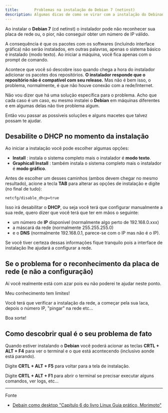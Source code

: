 ```yaml
---
title:       Problemas na instalação do Debian 7 (netinst)
description: Algumas dicas de como se virar com a instalação do Debinan wheezy (netinst)
---
```



Ao instalar o __Debian 7__ (cd netinst) o instalador pode não reconhecer sua placa de rede ou, o pior, não conseguir
obter um número de IP válido.

A consequência é que os pacotes com os softwares (incluíndo interface gráfica) não serão instalados, em outras palavras,
apenas o sistema básico é instalado (modo texto). Ao iniciar a máquina, você fica apenas com o prompt de comando.

Acontece que você só descobre isso quando chega a hora do instalador adicionar os pacotes dos repositórios. __O instalador
responde que o repositório não é compatível com seu release.__ Mas não é bem isso, o problema, normalmente, é que não
houve conexão com a rede/Internet. 

Não vou dizer que há uma solução específica para o problema. Acho que cada caso é um caso, eu mesmo instalei o __Debian__
em máquinas diferentes e em algumas delas não tive problema algum.

Então vou passar as possíveis soluções e alguns macetes que talvez possam te ajudar.



Desabilite o DHCP no momento da instalação
---

Ao iniciar a instalação você pode escolher algumas opções: 

- __Install__ : instala o sistema completo mais o instalador é __modo texto__.
- __Graphicall Install__ : também instala o sistema completo mais o instalador é __modo gráfico__.

Antes de escolher um desses caminhos (ambos devem chegar no mesmo resultado), acione a tecla __TAB__ para alterar
as opções de instalação e digite (no final de tudo):

    netcfg/disable_dhcp=true

Isso irá desabilitar o __DHCP__, ou seja você terá que configurar manualmente a sua rede, quero dizer que você terá
que ter em mãos o seguinte:

- um número de __IP__ disponível (normalmente algo perto de 192.168.0.xxx)
- a máscará da rede (normalmente 255.255.255.0)
- e o __DNS__ (normalmente 192.168.0.1, parece-se com o IP mas não é o IP).

Se você tiver certeza dessas informações fique tranquilo pois a interface de instalação lhe ajudará a configurar a rede.



Se o problema for o reconhecimento da placa de rede (e não a configuração)
---

Aí você realmente está com azar pois eu não poderei te ajudar neste ponto.

Meu conhecimento tem limites!

Você terá que verificar a instalação da rede, a começar pela sua laca, depois o número IP, "pingar" na rede etc...

Boa sorte!



Como descobrir qual é o seu problema de fato
---

Quando estiver instalando o __Debian__ você poderá acionar as teclas __CRTL + ALT + F4__ para ver o terminal e o que
está acontecendo (inclusivo aonde está parando).

Digite __CRTL + ALT + F5__ para voltar para a tela de instalação.

Digite __CRTL + ALT + F1__ para abrir o terminal se precisar executar alguns comandos, ver logs, etc...


<hr>
Fonte

- [Debain como desktop "Capítulo 6 do livro Linux Guia prático, Morimoto"](http://www.hardware.com.br/livros/linux/capitulo-debian-como-desktop.html "link-externo")